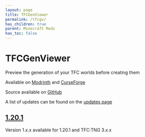 ```yaml
---
layout: page
title: TFCGenViewer
permalink: /tfcgv/
has_children: true
parent: Minecraft Mods
has_toc: false
---
```


# TFCGenViewer

Preview the generation of your TFC worlds before creating them

Available on [Modrinth](https://modrinth.com/mod/tfcgenviewer) and [CurseForge](https://curseforge.com/minecraft/mc-mods/tfcgenviewer)

Source available on [GitHub](https://github.com/Notenoughmail/TFCGenViewer)

A list of updates can be found on the [updates page](updates/)

## [1.20.1](1.20.1/)

Version 1.x.x available for 1.20.1 and TFC:TNG 3.x.x

